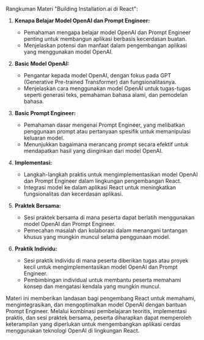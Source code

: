 Rangkuman Materi "Building Installation.ai di React":

1. **Kenapa Belajar Model OpenAI dan Prompt Engineer:**

   - Pemahaman mengapa belajar model OpenAI dan Prompt Engineer penting untuk membangun aplikasi berbasis kecerdasan buatan.
   - Menjelaskan potensi dan manfaat dalam pengembangan aplikasi yang menggunakan model OpenAI.

2. **Basic Model OpenAI:**

   - Pengantar kepada model OpenAI, dengan fokus pada GPT (Generative Pre-trained Transformer) dan fungsionalitasnya.
   - Menjelaskan cara menggunakan model OpenAI untuk tugas-tugas seperti generasi teks, pemahaman bahasa alami, dan pemodelan bahasa.

3. **Basic Prompt Engineer:**

   - Pemahaman dasar mengenai Prompt Engineer, yang melibatkan penggunaan prompt atau pertanyaan spesifik untuk memanipulasi keluaran model.
   - Menunjukkan bagaimana merancang prompt secara efektif untuk mendapatkan hasil yang diinginkan dari model OpenAI.

4. **Implementasi:**

   - Langkah-langkah praktis untuk mengimplementasikan model OpenAI dan Prompt Engineer dalam lingkungan pengembangan React.
   - Integrasi model ke dalam aplikasi React untuk meningkatkan fungsionalitas dan kecerdasan aplikasi.

5. **Praktek Bersama:**

   - Sesi praktek bersama di mana peserta dapat berlatih menggunakan model OpenAI dan Prompt Engineer.
   - Pemecahan masalah dan kolaborasi dalam menangani tantangan khusus yang mungkin muncul selama penggunaan model.

6. **Praktik Individu:**
   - Sesi praktik individu di mana peserta diberikan tugas atau proyek kecil untuk mengimplementasikan model OpenAI dan Prompt Engineer.
   - Pembimbingan individual untuk membantu peserta memahami konsep dan mengatasi kendala yang mungkin muncul.

Materi ini memberikan landasan bagi pengembang React untuk memahami, mengintegrasikan, dan mengoptimalkan model OpenAI dengan bantuan Prompt Engineer. Melalui kombinasi pembelajaran teoritis, implementasi praktis, dan sesi praktek bersama, peserta diharapkan dapat memperoleh keterampilan yang diperlukan untuk mengembangkan aplikasi cerdas menggunakan teknologi OpenAI di lingkungan React.

